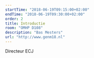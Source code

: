 ```yaml
---
startTime: "2018-06-19T09:15:00+02:00"
endTime: "2018-06-19T09:30:00+02:00"
order: 2
title: Introductie
room: "OMHP D108"
description: "Bas Mesters"
url: "http://www.genm18.nl"
---
```

Directeur ECJ